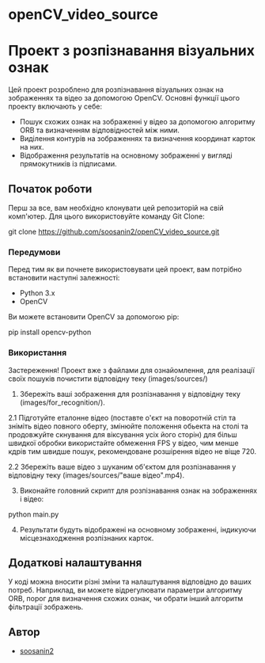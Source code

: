 # openCV_video_source

# Проект з розпізнавання візуальних ознак

Цей проект розроблено для розпізнавання візуальних ознак на зображеннях та відео за допомогою OpenCV. Основні функції цього проекту включають у себе:

- Пошук схожих ознак на зображенні у відео за допомогою алгоритму ORB та визначенням відповідностей між ними.
- Виділення контурів на зображеннях та визначення координат карток на них.
- Відображення результатів на основному зображенні у вигляді прямокутників із підписами.

## Початок роботи

Перш за все, вам необхідно клонувати цей репозиторій на свій комп'ютер. Для цього використовуйте команду Git Clone:

git clone https://github.com/soosanin2/openCV_video_source.git

### Передумови

Перед тим як ви почнете використовувати цей проект, вам потрібно встановити наступні залежності:

- Python 3.x
- OpenCV

Ви можете встановити OpenCV за допомогою pip:

pip install opencv-python

### Використання
Застереження!
Проект вже з файлами для ознайомлення, для реалізації своїх пошуків почистити відповідну теку (images/sources/)

1. Збережіть ваші зображення для розпізнавання у відповідну теку (images/for_recognition/).
   
2.1 Підготуйте еталонне відео (поставте о'єкт на поворотній стіл та зніміть відео повного оберту, змінюйте положення обьекта на столі та продовжуйте скнування для віксування усіх його сторін) для більш швидкої обробки використайте обмеження FPS у відео, чим менше кдрів тим швидше пошук, рекомендоване розшірення відео не віще 720.

2.2 Збережіть ваше відео з шуканим об'єктом для розпізнавання у відповідну теку (images/sources/"ваше відео".mp4).

3. Виконайте головний скрипт для розпізнавання ознак на зображеннях і відео:

python main.py

4. Результати будуть відображені на основному зображенні, індикуючи місцезнаходження розпізнаних карток.

## Додаткові налаштування

У коді можна вносити різні зміни та налаштування відповідно до ваших потреб. Наприклад, ви можете відрегулювати параметри алгоритму ORB, порог для визначення схожих ознак, чи обрати інший алгоритм фільтрації зображень.

## Автор

- [soosanin2](https://github.com/soosanin2)



